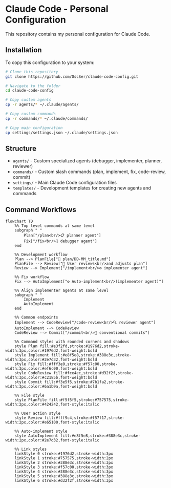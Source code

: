 # Claude Code - Personal Configuration

This repository contains my personal configuration for Claude Code.

## Installation

To copy this configuration to your system:

```bash
# Clone this repository
git clone https://github.com/OscSer/claude-code-config.git

# Navigate to the folder
cd claude-code-config

# Copy custom agents
cp -r agents/* ~/.claude/agents/

# Copy custom commands
cp -r commands/* ~/.claude/commands/

# Copy main configuration
cp settings/settings.json ~/.claude/settings.json
```

## Structure

- `agents/` - Custom specialized agents (debugger, implementer, planner, reviewer)
- `commands/` - Custom slash commands (plan, implement, fix, code-review, commit)
- `settings/` - Main Claude Code configuration files
- `templates/` - Development templates for creating new agents and commands

## Command Workflows

```mermaid
flowchart TD
    %% Top level commands at same level
    subgraph " "
        Plan["/plan<br/>📋 planner agent"]
        Fix["/fix<br/>🐛 debugger agent"]
    end

    %% Development workflow
    Plan --> PlanFile["📄 plan/DD-MM_title.md"]
    PlanFile --> Review["👤 User reviews<br/>and adjusts plan"]
    Review --> Implement["/implement<br/>⚙️ implementer agent"]

    %% Fix workflow
    Fix --> AutoImplement["⚙️ Auto-implement<br/>(implementer agent)"]

    %% Align implementer agents at same level
    subgraph " "
        Implement
        AutoImplement
    end

    %% Common endpoints
    Implement --> CodeReview["/code-review<br/>🔍 reviewer agent"]
    AutoImplement --> CodeReview
    CodeReview --> Commit["/commit<br/>📝 conventional commits"]

    %% Command styles with rounded corners and shadows
    style Plan fill:#e3f2fd,stroke:#1976d2,stroke-width:3px,color:#1976d2,font-weight:bold
    style Implement fill:#e8f5e8,stroke:#388e3c,stroke-width:3px,color:#2e7d32,font-weight:bold
    style Fix fill:#fff3e0,stroke:#f57c00,stroke-width:3px,color:#ef6c00,font-weight:bold
    style CodeReview fill:#fce4ec,stroke:#d32f2f,stroke-width:3px,color:#c2185b,font-weight:bold
    style Commit fill:#f3e5f5,stroke:#7b1fa2,stroke-width:3px,color:#6a1b9a,font-weight:bold

    %% File style
    style PlanFile fill:#f5f5f5,stroke:#757575,stroke-width:2px,color:#424242,font-style:italic

    %% User action style
    style Review fill:#fff9c4,stroke:#f57f17,stroke-width:2px,color:#e65100,font-style:italic

    %% Auto-implement style
    style AutoImplement fill:#e8f5e8,stroke:#388e3c,stroke-width:2px,color:#2e7d32,font-style:italic

    %% Link styles
    linkStyle 0 stroke:#1976d2,stroke-width:3px
    linkStyle 1 stroke:#757575,stroke-width:2px
    linkStyle 2 stroke:#388e3c,stroke-width:3px
    linkStyle 3 stroke:#f57c00,stroke-width:3px
    linkStyle 4 stroke:#388e3c,stroke-width:3px
    linkStyle 5 stroke:#388e3c,stroke-width:3px
    linkStyle 6 stroke:#d32f2f,stroke-width:3px
```
